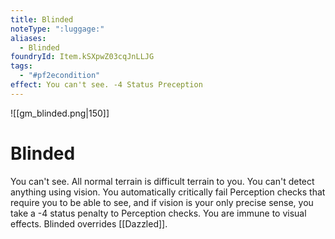 ```yaml
---
title: Blinded
noteType: ":luggage:"
aliases:
  - Blinded
foundryId: Item.kSXpwZ03cqJnLLJG
tags:
  - "#pf2econdition"
effect: You can't see. -4 Status Preception
---
```

![[gm_blinded.png|150]]

# Blinded

You can't see. All normal terrain is difficult terrain to you. You can't detect anything using vision. You automatically critically fail Perception checks that require you to be able to see, and if vision is your only precise sense, you take a -4 status penalty to Perception checks. You are immune to visual effects. Blinded overrides [[Dazzled]].
